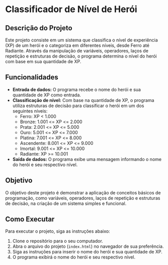 # Classificador de Nível de Herói

## Descrição do Projeto

Este projeto consiste em um sistema que classifica o nível de experiência (XP) de um herói e o categoriza em diferentes níveis, desde Ferro até Radiante. Através da manipulação de variáveis, operadores, laços de repetição e estruturas de decisão, o programa determina o nível do herói com base em sua quantidade de XP.

## Funcionalidades

- **Entrada de dados:** O programa recebe o nome do herói e sua quantidade de XP como entrada.
- **Classificação de nível:** Com base na quantidade de XP, o programa utiliza estruturas de decisão para classificar o herói em um dos seguintes níveis:
  - Ferro: XP < 1.000
  - Bronze: 1.001 <= XP <= 2.000
  - Prata: 2.001 <= XP <= 5.000
  - Ouro: 5.001 <= XP <= 7.000
  - Platina: 7.001 <= XP <= 8.000
  - Ascendente: 8.001 <= XP <= 9.000
  - Imortal: 9.001 <= XP <= 10.000
  - Radiante: XP >= 10.001
- **Saída de dados:** O programa exibe uma mensagem informando o nome do herói e seu respectivo nível.

## Objetivo

O objetivo deste projeto é demonstrar a aplicação de conceitos básicos de programação, como variáveis, operadores, laços de repetição e estruturas de decisão, na criação de um sistema simples e funcional.

## Como Executar

Para executar o projeto, siga as instruções abaixo:

1.  Clone o repositório para o seu computador.
2.  Abra o arquivo do projeto (`index.html`) no navegador de sua preferência.
3.  Siga as instruções para inserir o nome do herói e sua quantidade de XP.
4.  O programa exibirá o nome do herói e seu respectivo nível.
